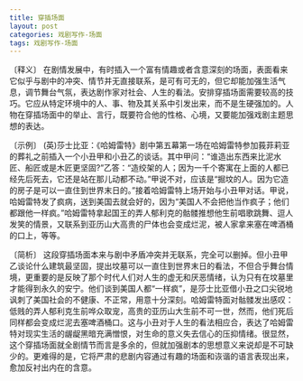 ```yaml
---
title: 穿插场面
layout: post
categories: 戏剧写作-场面
tags: 戏剧写作-场面
---
```


〔释义〕 在剧情发展中，有时插入一个富有情趣或者含意深刻的场面，表面看来它似乎与剧中的冲突、情节并无直接联系，是可有可无的，但它却能加强生活气息，调节舞台气氛，表达剧作家对社会、人生的看法。安排穿插场面需要较高的技巧。它应从特定环境中的人、事、物及其关系中引发出来，而不是生硬强加的。人物在穿插场面中的举止、言行，既要符合他的性格、心境，又要能加强戏剧主题思想的表达。

〔示例〕 (英)莎士比亚：《哈姆雷特》剧中第五幕第一场在哈姆雷特参加莪菲莉亚的葬礼之前插入一个小丑甲和小丑乙的谈话。其中甲问：“谁造出东西来比泥水匠、船匠或是木匠更坚固?”乙答：“造绞架的人；因为一千个寄寓在上面的人都已经先后死去，它还是站在那儿动都不动。”甲说不对，应该是“掘坟的人。因为它造的房子是可以一直住到世界末日的。”接着哈姆雷特上场开始与小丑甲对话。甲说，哈姆雷特发了疯病，送到美国去就会好的，因为“美国人不会把他当作疯子；他们都跟他一样疯。”哈姆雷特拿起国王的弄人郁利克的骷髅推想他生前唱歌跳舞、逗人发笑的情景，又联系到亚历山大高贵的尸体也会变成烂泥，被人家拿来塞在啤酒桶的口上，等等。

〔简析〕 这段穿插场面本来与剧中矛盾冲突并无联系，完全可以删掉。但小丑甲乙谈论什么建筑最坚固，提出坟墓可以一直住到世界末日的看法，不但合乎舞台情境，更重要的是反映了那个时代人们对人生的虚无和厌恶情绪，认为只有在坟墓里才能得到永久的安宁。他们谈到美国人都“一样疯”，是莎士比亚借小丑之口尖锐地讽刺了美国社会的不健康、不正常，用意十分深刻。哈姆雷特面对骷髅发出感叹：低贱的弄人郁利克生前哗众取宠，高贵的亚历山大生前不可一世，然而，他们死后同样都会变成烂泥去塞啤酒桶口。这与小丑对于人生的看法相应合，表达了哈姆雷特对现实生活的龌龊黑暗充满憎恨，对生命的意义失去信心的压抑情绪。很显然，这个穿插场面就全剧情节而言是多余的，但就加强剧本的思想意义来说却是不可缺少的。更难得的是，它将严肃的悲剧内容通过有趣的场面和诙谐的语言表现出来，愈加反衬出内在的含意。 